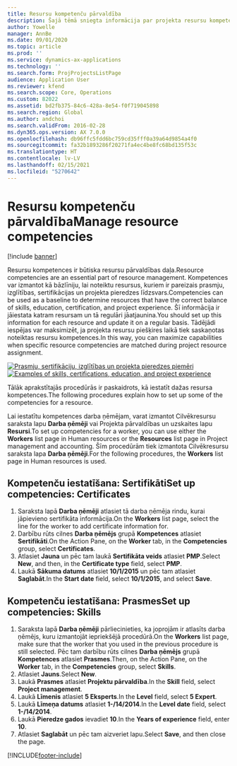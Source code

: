 ```yaml
---
title: Resursu kompetenču pārvaldība
description: Šajā tēmā sniegta informācija par projekta resursu kompetences iestatīšanu.
author: Yowelle
manager: AnnBe
ms.date: 09/01/2020
ms.topic: article
ms.prod: ''
ms.service: dynamics-ax-applications
ms.technology: ''
ms.search.form: ProjProjectsListPage
audience: Application User
ms.reviewer: kfend
ms.search.scope: Core, Operations
ms.custom: 82022
ms.assetid: bd2fb375-84c6-428a-8e54-f0f719045898
ms.search.region: Global
ms.author: andchoi
ms.search.validFrom: 2016-02-28
ms.dyn365.ops.version: AX 7.0.0
ms.openlocfilehash: db96ffc5fdd6bc759cd35fff0a39a64d9854a4f0
ms.sourcegitcommit: fa32b1893286f20271fa4ec4be8fc68bd135f53c
ms.translationtype: HT
ms.contentlocale: lv-LV
ms.lasthandoff: 02/15/2021
ms.locfileid: "5270642"
---
```

# <a name="manage-resource-competencies"></a><span data-ttu-id="3e009-103">Resursu kompetenču pārvaldība</span><span class="sxs-lookup"><span data-stu-id="3e009-103">Manage resource competencies</span></span>

[!include [banner](../includes/banner.md)]

<span data-ttu-id="3e009-104">Resursu kompetences ir būtiska resursu pārvaldības daļa.</span><span class="sxs-lookup"><span data-stu-id="3e009-104">Resource competencies are an essential part of resource management.</span></span> <span data-ttu-id="3e009-105">Kompetences var izmantot kā bāzlīniju, lai noteiktu resursus, kuriem ir pareizais prasmju, izglītības, sertifikācijas un projekta pieredzes līdzsvars.</span><span class="sxs-lookup"><span data-stu-id="3e009-105">Competencies can be used as a baseline to determine resources that have the correct balance of skills, education, certification, and project experience.</span></span> <span data-ttu-id="3e009-106">Šī informācija ir jāiestata katram resursam un tā regulāri jāatjaunina.</span><span class="sxs-lookup"><span data-stu-id="3e009-106">You should set up this information for each resource and update it on a regular basis.</span></span> <span data-ttu-id="3e009-107">Tādējādi iespējas var maksimizēt, ja projekta resursu piešķires laikā tiek saskaņotas noteiktas resursu kompetences.</span><span class="sxs-lookup"><span data-stu-id="3e009-107">In this way, you can maximize capabilities when specific resource competencies are matched during project resource assignment.</span></span>

<span data-ttu-id="3e009-108">[![Prasmju, sertifikāciju, izglītības un projekta pieredzes piemēri](./media/projectresourcing06-1024x383.jpg)](./media/projectresourcing06.jpg)</span><span class="sxs-lookup"><span data-stu-id="3e009-108">[![Examples of skills, certifications, education, and project experience](./media/projectresourcing06-1024x383.jpg)](./media/projectresourcing06.jpg)</span></span>

<span data-ttu-id="3e009-109">Tālāk aprakstītajās procedūrās ir paskaidrots, kā iestatīt dažas resursa kompetences.</span><span class="sxs-lookup"><span data-stu-id="3e009-109">The following procedures explain how to set up some of the competencies for a resource.</span></span>

<span data-ttu-id="3e009-110">Lai iestatītu kompetences darba ņēmējam, varat izmantot Cilvēkresursu saraksta lapu **Darba ņēmēji** vai Projekta pārvaldības un uzskaites lapu **Resursi**.</span><span class="sxs-lookup"><span data-stu-id="3e009-110">To set up competencies for a worker, you can use either the **Workers** list page in Human resources or the **Resources** list page in Project management and accounting.</span></span> <span data-ttu-id="3e009-111">Šīm procedūrām tiek izmantota Cilvēkresursu saraksta lapa **Darba ņēmēji**.</span><span class="sxs-lookup"><span data-stu-id="3e009-111">For the following procedures, the **Workers** list page in Human resources is used.</span></span>

## <a name="set-up-competencies-certificates"></a><span data-ttu-id="3e009-112">Kompetenču iestatīšana: Sertifikāti</span><span class="sxs-lookup"><span data-stu-id="3e009-112">Set up competencies: Certificates</span></span>

1. <span data-ttu-id="3e009-113">Saraksta lapā **Darba ņēmēji** atlasiet tā darba ņēmēja rindu, kurai jāpievieno sertifikāta informācija.</span><span class="sxs-lookup"><span data-stu-id="3e009-113">On the **Workers** list page, select the line for the worker to add certificate information for.</span></span>
2. <span data-ttu-id="3e009-114">Darbību rūts cilnes **Darba ņēmējs** grupā **Kompetences** atlasiet **Sertifikāti**.</span><span class="sxs-lookup"><span data-stu-id="3e009-114">On the Action Pane, on the **Worker** tab, in the **Competencies** group, select **Certificates**.</span></span>
3. <span data-ttu-id="3e009-115">Atlasiet **Jauna** un pēc tam laukā **Sertifikāta veids** atlasiet **PMP**.</span><span class="sxs-lookup"><span data-stu-id="3e009-115">Select **New**, and then, in the **Certificate type** field, select **PMP**.</span></span>
4. <span data-ttu-id="3e009-116">Laukā **Sākuma datums** atlasiet **10/1/2015** un pēc tam atlasiet **Saglabāt**.</span><span class="sxs-lookup"><span data-stu-id="3e009-116">In the **Start date** field, select **10/1/2015**, and select **Save**.</span></span>

## <a name="set-up-competencies-skills"></a><span data-ttu-id="3e009-117">Kompetenču iestatīšana: Prasmes</span><span class="sxs-lookup"><span data-stu-id="3e009-117">Set up competencies: Skills</span></span>

1. <span data-ttu-id="3e009-118">Saraksta lapā **Darba ņēmēji** pārliecinieties, ka joprojām ir atlasīts darba ņēmējs, kuru izmantojāt iepriekšējā procedūrā.</span><span class="sxs-lookup"><span data-stu-id="3e009-118">On the **Workers** list page, make sure that the worker that you used in the previous procedure is still selected.</span></span> <span data-ttu-id="3e009-119">Pēc tam darbību rūts cilnes **Darba ņēmējs** grupā **Kompetences** atlasiet **Prasmes**.</span><span class="sxs-lookup"><span data-stu-id="3e009-119">Then, on the Action Pane, on the **Worker** tab, in the **Competencies** group, select **Skills**.</span></span>
2. <span data-ttu-id="3e009-120">Atlasiet **Jauns**.</span><span class="sxs-lookup"><span data-stu-id="3e009-120">Select **New**.</span></span>
3. <span data-ttu-id="3e009-121">Laukā **Prasmes** atlasiet **Projektu pārvaldība**.</span><span class="sxs-lookup"><span data-stu-id="3e009-121">In the **Skill** field, select **Project management**.</span></span>
4. <span data-ttu-id="3e009-122">Laukā **Līmenis** atlasiet **5 Eksperts**.</span><span class="sxs-lookup"><span data-stu-id="3e009-122">In the **Level** field, select **5 Expert**.</span></span>
5. <span data-ttu-id="3e009-123">Laukā **Līmeņa datums** atlasiet **1-/14/2014**.</span><span class="sxs-lookup"><span data-stu-id="3e009-123">In the **Level date** field, select **1-/14/2014**.</span></span>
6. <span data-ttu-id="3e009-124">Laukā **Pieredze gados** ievadiet **10**.</span><span class="sxs-lookup"><span data-stu-id="3e009-124">In the **Years of experience** field, enter **10**.</span></span>
7. <span data-ttu-id="3e009-125">Atlasiet **Saglabāt** un pēc tam aizveriet lapu.</span><span class="sxs-lookup"><span data-stu-id="3e009-125">Select **Save**, and then close the page.</span></span>


[!INCLUDE[footer-include](../includes/footer-banner.md)]